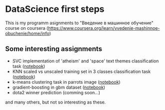 # DataScience first steps
This is my programm asignments to "Введение в машинное обучение" course on coursera (https://www.coursera.org/learn/vvedenie-mashinnoe-obuchenie/home/info)

## Some interesting assignments

- SVC implementation of 'atheism' and 'space' text themes classification task ([notebook](https://github.com/dav1nci/introduction-to-machine-learning/blob/master/text_analyse/main.ipynb))
- KNN scaled vs unscaled training set in 3 classes classification task ([notebook](https://github.com/dav1nci/introduction-to-machine-learning/blob/master/knn/main.ipynb))
- k-means сlustering task in parrots image ([notebook](https://github.com/dav1nci/introduction-to-machine-learning/blob/master/cluster/main.ipynb))
- gradient-boosting in gbm dataset ([notebook](https://github.com/dav1nci/introduction-to-machine-learning/blob/master/grad_boosting/main.ipynb))
- dota2 winner prediction (comming soon...)

and many others, but not so interesting as these.

